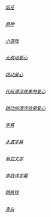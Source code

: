 ###### [烟花](https://LJX.github.io/yh.html)

###### [原神](https://ljx.github.io/ys.html)

###### [小游戏](https://LJX.github.io/ljxcxk.html)

###### [无跳动爱心](https://ljx.github.io/Love.html)

###### [跳动爱心](https://jljx.github.io/love.html)

###### [代码漂浮效果的爱心](https://jljx.github.io/xxxx.html)

###### [跳动加漂浮效果爱心](https://jljx.github.io/mmmm.html)

###### [字幕](https://jljx.github.io/eeee.html)

###### [水波字幕](https://jljx.github.io/uuuu.html)

###### [渐变文字](https://jljx.github.io/gggg.html)

###### [李欣洋字幕](https://jljx.github.io/oooo.html)

###### [跳跳球](https://jljx.github.io/uuu.html)

###### [表白](https://jljx.github.io/kkkk.html)
